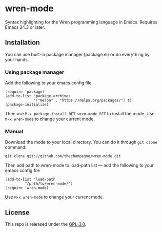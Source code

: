 # wren-mode

Syntax highlighting for the Wren programming language in Emacs. Requires Emacs 24.3 or later.

## Installation

You can use built-in package manager (package.el) or do everything by your hands.

### Using package manager

Add the following to your emacs config file

```elisp
(require 'package)
(add-to-list 'package-archives
             '("melpa" . "https://melpa.org/packages/") t)
(package-initialize)
```

Then use `M-x package-install RET wren-mode RET` to install the mode.
Use `M-x wren-mode` to change your current mode.

### Manual

Download the mode to your local directory. You can do it through `git clone` command:

```
git clone git://github.com/thechampagne/wren-mode.git
```

Then add path to wren-mode to load-path list — add the following to your emacs config file

```elisp
(add-to-list 'load-path
	     "/path/to/wren-mode/")
(require 'wren-mode)
```

Use `M-x wren-mode` to change your current mode.

## License

This repo is released under the [GPL-3.0](https://github.com/thechampagne/wren-mode/blob/main/LICENSE).
